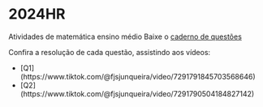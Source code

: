 # 2024HR
Atividades de matemática ensino médio
Baixe o [caderno de questões](questões.pdf)  

Confira a resolução de cada questão, assistindo aos vídeos:
<ul>
  <li>[Q1](https://www.tiktok.com/@fjsjunqueira/video/7291791845703568646)</li>
  <li>[Q2](https://www.tiktok.com/@fjsjunqueira/video/7291790504184827142)</li>

